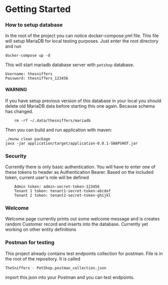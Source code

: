 # Getting Started

### How to setup database

In the root of the project you can notice docker-compose.yml file.
This file will setup MariaDB for local testing purposes.
Just enter the root directory and run 

```
docker-compose up -d
```
This will start mariadb database server with `petshop` database.
```
Username: thesniffers
Password: thesniffers_123456
```

#### WARNING
If you have setup previous version of this database in your local
you should delete old MariaDB data before starting this one again. Because schema has changed.
```
    rm -rf ~/.data/thesniffers/mariadb
```


Then you can build and run application with maven:
```
./mvnw clean package
java -jar application/target/application-0.0.1-SNAPSHOT.jar
```

### Security

Currently there is only basic authentication. 
You will have to enter one of these tokens to header as Authentication Bearer.
Based on the included token, current user's role will be defined

```
    Admin token: admin-secret-token-123456
    Tenant 1 token: tenant1-secret-token-abcdef
    Tenant 2 token: tenant2-secret-token-ghijkl
```

### Welcome
Welcome page currently prints out some welcome message
and is creates random Customer record and inserts into the database.
Currently yet working on other entity definitions

### Postman for testing
This project already contains test endpoints collection for postman. File is in the root of the repository. It is called
```
TheSniffers - PetShop.postman_collection.json
```
import this json into your Postman and you can test endpoints.